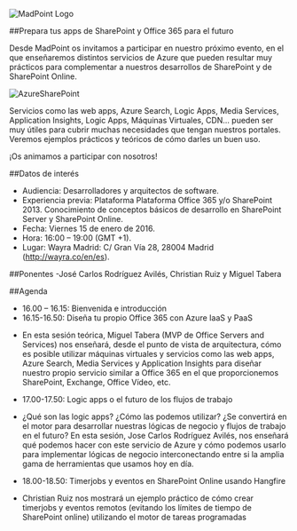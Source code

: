 ![MadPoint Logo](http://www.madpoint.net/wp-content/uploads/2015/11/MadPoint_evol_trans_small.png)

##Prepara tus apps de SharePoint y Office 365 para el futuro

Desde MadPoint os invitamos a participar en nuestro próximo evento, en el que enseñaremos distintos servicios de Azure que pueden resultar muy prácticos para complementar a nuestros desarrollos de SharePoint y de SharePoint Online.

![AzureSharePoint](http://www.madpoint.net/wp-content/uploads/2015/12/azure-sharepoint-1.png)

Servicios como las web apps, Azure Search, Logic Apps, Media Services, Application Insights, Logic Apps, Máquinas Virtuales, CDN… pueden ser muy útiles para cubrir muchas necesidades que tengan nuestros portales. Veremos ejemplos prácticos y teóricos de cómo darles un buen uso.

¡Os animamos a participar con nosotros!

##Datos de interés
- Audiencia: Desarrolladores y arquitectos de software.
- Experiencia previa: Plataforma Plataforma Office 365 y/o SharePoint 2013. Conocimiento de conceptos básicos de desarrollo en SharePoint Server y SharePoint Online.
- Fecha: Viernes 15 de enero de 2016.
- Hora: 16:00 – 19:00 (GMT +1).
- Lugar: Wayra Madrid: C/ Gran Vía 28, 28004 Madrid (http://wayra.co/en/es).

##Ponentes
-José Carlos Rodríguez Avilés, Christian Ruiz y Miguel Tabera

##Agenda
- 16.00 – 16.15: Bienvenida e introducción
- 16.15-16.50: Diseña tu propio Office 365 con Azure IaaS y PaaS
* En esta sesión teórica, Miguel Tabera (MVP de Office Servers and Services) nos enseñará, desde el punto de vista de arquitectura, cómo es posible utilizar máquinas virtuales y servicios como las web apps, Azure Search, Media Services y Application Insights para diseñar nuestro propio servicio similar a Office 365 en el que proporcionemos SharePoint, Exchange, Office Vídeo, etc.
- 17.00-17.50: Logic apps o el futuro de los flujos de trabajo
* ¿Qué son las logic apps? ¿Cómo las podemos utilizar? ¿Se convertirá en el motor para desarrollar nuestras lógicas de negocio y flujos de trabajo en el futuro? En esta sesión, Jose Carlos Rodríguez Avilés, nos enseñará qué podemos hacer con este servicio de Azure y cómo podemos usarlo para implementar lógicas de negocio interconectando entre si la amplia gama de herramientas que usamos hoy en día.
- 18.00-18.50: Timerjobs y eventos en SharePoint Online usando Hangfire
* Christian Ruiz nos mostrará un ejemplo práctico de cómo crear timerjobs y eventos remotos (evitando los límites de tiempo de SharePoint online) utilizando el motor de tareas programadas


